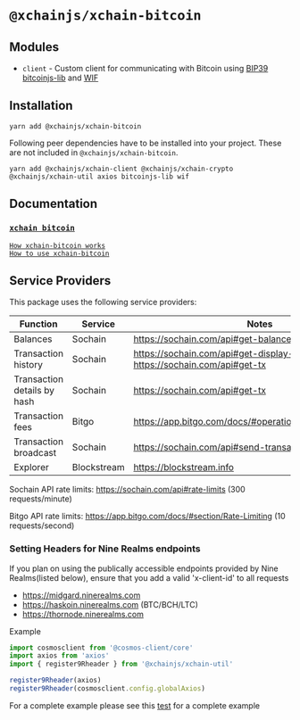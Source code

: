 # `@xchainjs/xchain-bitcoin`

## Modules

- `client` - Custom client for communicating with Bitcoin using [BIP39](https://github.com/bitcoinjs/bip39) [bitcoinjs-lib](https://github.com/bitcoinjs/bitcoinjs-lib) and [WIF](https://github.com/bitcoinjs/wif)

## Installation

```
yarn add @xchainjs/xchain-bitcoin
```

Following peer dependencies have to be installed into your project. These are not included in `@xchainjs/xchain-bitcoin`.

```
yarn add @xchainjs/xchain-client @xchainjs/xchain-crypto @xchainjs/xchain-util axios bitcoinjs-lib wif
```

## Documentation

### [`xchain bitcoin`](http://docs.xchainjs.org/xchain-client/xchain-bitcoin/)
[`How xchain-bitcoin works`](http://docs.xchainjs.org/xchain-client/xchain-bitcoin/how-it-works.html)\
[`How to use xchain-bitcoin`](http://docs.xchainjs.org/xchain-client/xchain-bitcoin/how-to-use.html)


## Service Providers

This package uses the following service providers:

| Function                    | Service     | Notes                                                                            |
| --------------------------- | ----------- | -------------------------------------------------------------------------------- |
| Balances                    | Sochain     | https://sochain.com/api#get-balance                                              |
| Transaction history         | Sochain     | https://sochain.com/api#get-display-data-address, https://sochain.com/api#get-tx |
| Transaction details by hash | Sochain     | https://sochain.com/api#get-tx                                                   |
| Transaction fees            | Bitgo       | https://app.bitgo.com/docs/#operation/v2.tx.getfeeestimate                       |
| Transaction broadcast       | Sochain     | https://sochain.com/api#send-transaction                                         |
| Explorer                    | Blockstream | https://blockstream.info                                                         |

Sochain API rate limits: https://sochain.com/api#rate-limits (300 requests/minute)

Bitgo API rate limits: https://app.bitgo.com/docs/#section/Rate-Limiting (10 requests/second)

### Setting Headers for Nine Realms endpoints

If you plan on using the publically accessible endpoints provided by Nine Realms(listed below), ensure that you add a valid 'x-client-id' to all requests

- https://midgard.ninerealms.com
- https://haskoin.ninerealms.com (BTC/BCH/LTC)
- https://thornode.ninerealms.com 

Example

```typescript
import cosmosclient from '@cosmos-client/core'
import axios from 'axios'
import { register9Rheader } from '@xchainjs/xchain-util'

register9Rheader(axios)
register9Rheader(cosmosclient.config.globalAxios)
```

For a complete example please see this [test](https://github.com/xchainjs/xchainjs-lib/blob/master/packages/xchain-thorchain-amm/__e2e__/wallet.e2e.ts) for a complete example



